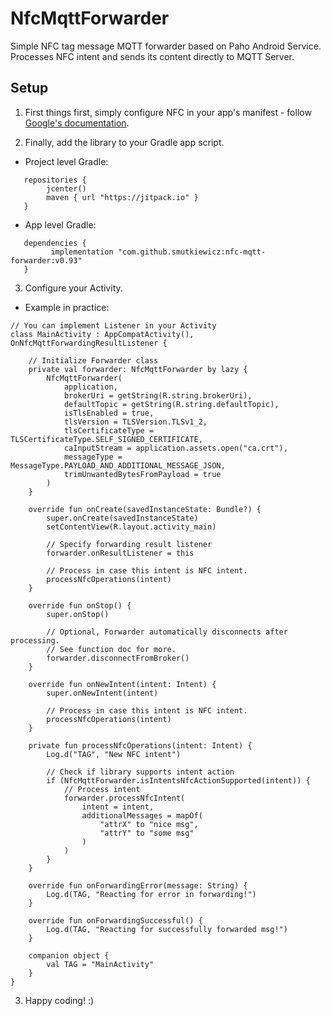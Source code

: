 # NfcMqttForwarder

Simple NFC tag message MQTT forwarder based on Paho Android Service. Processes NFC intent and sends its content directly to MQTT Server.

## Setup

1. First things first, simply configure NFC in your app's manifest - follow [Google's documentation](https://developer.android.com/guide/topics/connectivity/nfc/nfc#manifest).

2. Finally, add the library to your Gradle app script.

- Project level Gradle:
```
   repositories {
        jcenter()
        maven { url "https://jitpack.io" }
   }
```  
- App level Gradle:
```   
   dependencies {
         implementation "com.github.smutkiewicz:nfc-mqtt-forwarder:v0.93"
   }
```   

3. Configure your Activity.

- Example in practice:
```
// You can implement Listener in your Activity
class MainActivity : AppCompatActivity(), OnNfcMqttForwardingResultListener {

    // Initialize Forwarder class
    private val forwarder: NfcMqttForwarder by lazy {
        NfcMqttForwarder(
            application,
            brokerUri = getString(R.string.brokerUri),
            defaultTopic = getString(R.string.defaultTopic),
            isTlsEnabled = true,
            tlsVersion = TLSVersion.TLSv1_2,
            tlsCertificateType = TLSCertificateType.SELF_SIGNED_CERTIFICATE,
            caInputStream = application.assets.open("ca.crt"),
            messageType = MessageType.PAYLOAD_AND_ADDITIONAL_MESSAGE_JSON,
            trimUnwantedBytesFromPayload = true
        )
    }

    override fun onCreate(savedInstanceState: Bundle?) {
        super.onCreate(savedInstanceState)
        setContentView(R.layout.activity_main)

        // Specify forwarding result listener
        forwarder.onResultListener = this

        // Process in case this intent is NFC intent.
        processNfcOperations(intent)
    }

    override fun onStop() {
        super.onStop()

        // Optional, Forwarder automatically disconnects after processing.
        // See function doc for more.
        forwarder.disconnectFromBroker()
    }

    override fun onNewIntent(intent: Intent) {
        super.onNewIntent(intent)

        // Process in case this intent is NFC intent.
        processNfcOperations(intent)
    }

    private fun processNfcOperations(intent: Intent) {
        Log.d("TAG", "New NFC intent")

        // Check if library supports intent action
        if (NfcMqttForwarder.isIntentsNfcActionSupported(intent)) {
            // Process intent
            forwarder.processNfcIntent(
                intent = intent,
                additionalMessages = mapOf(
                    "attrX" to "nice msg",
                    "attrY" to "some msg"
                )
            )
        }
    }

    override fun onForwardingError(message: String) {
        Log.d(TAG, "Reacting for error in forwarding!")
    }

    override fun onForwardingSuccessful() {
        Log.d(TAG, "Reacting for successfully forwarded msg!")
    }

    companion object {
        val TAG = "MainActivity"
    }
}
```
3. Happy coding! :)

